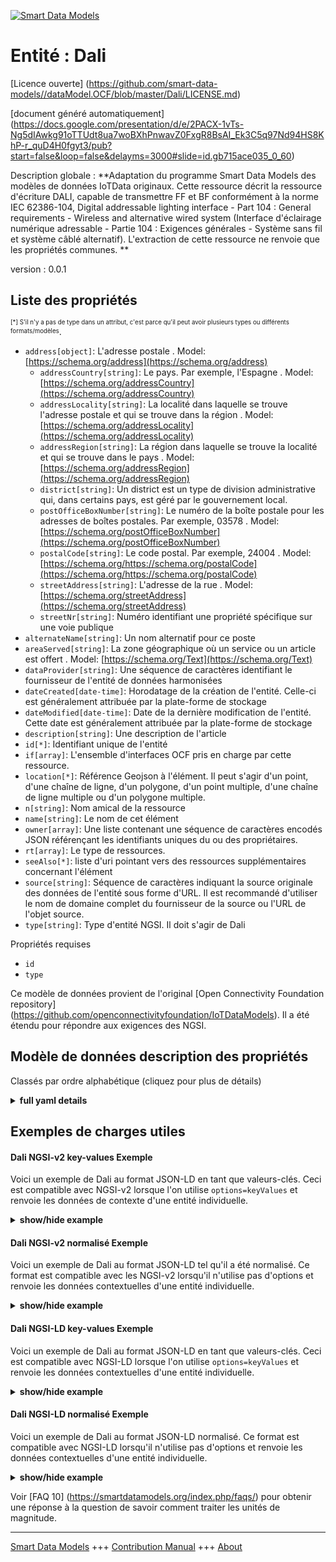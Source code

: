 <!-- 10-Header -->    
[![Smart Data Models](https://smartdatamodels.org/wp-content/uploads/2022/01/SmartDataModels_logo.png "Logo")](https://smartdatamodels.org)    
Entité : Dali    
=============<!-- /10-Header -->    
<!-- 15-License -->    
[Licence ouverte] (https://github.com/smart-data-models//dataModel.OCF/blob/master/Dali/LICENSE.md)    
[document généré automatiquement] (https://docs.google.com/presentation/d/e/2PACX-1vTs-Ng5dIAwkg91oTTUdt8ua7woBXhPnwavZ0FxgR8BsAI_Ek3C5q97Nd94HS8KhP-r_quD4H0fgyt3/pub?start=false&loop=false&delayms=3000#slide=id.gb715ace035_0_60)    
<!-- /15-License -->    
<!-- 20-Description -->    
Description globale : **Adaptation du programme Smart Data Models des modèles de données IoTData originaux. Cette ressource décrit la ressource d'écriture DALI, capable de transmettre FF et BF conformément à la norme IEC 62386-104, Digital addressable lighting interface - Part 104 : General requirements - Wireless and alternative wired system (Interface d'éclairage numérique adressable - Partie 104 : Exigences générales - Système sans fil et système câblé alternatif). L'extraction de cette ressource ne renvoie que les propriétés communes. **    
version : 0.0.1    
<!-- /20-Description -->    
<!-- 30-PropertiesList -->    
## Liste des propriétés    
<sup><sub>[*] S'il n'y a pas de type dans un attribut, c'est parce qu'il peut avoir plusieurs types ou différents formats/modèles</sub></sup>.    
- `address[object]`: L'adresse postale  . Model: [https://schema.org/address](https://schema.org/address)	- `addressCountry[string]`: Le pays. Par exemple, l'Espagne  . Model: [https://schema.org/addressCountry](https://schema.org/addressCountry)    
	- `addressLocality[string]`: La localité dans laquelle se trouve l'adresse postale et qui se trouve dans la région  . Model: [https://schema.org/addressLocality](https://schema.org/addressLocality)    
	- `addressRegion[string]`: La région dans laquelle se trouve la localité et qui se trouve dans le pays  . Model: [https://schema.org/addressRegion](https://schema.org/addressRegion)    
	- `district[string]`: Un district est un type de division administrative qui, dans certains pays, est géré par le gouvernement local.      
	- `postOfficeBoxNumber[string]`: Le numéro de la boîte postale pour les adresses de boîtes postales. Par exemple, 03578  . Model: [https://schema.org/postOfficeBoxNumber](https://schema.org/postOfficeBoxNumber)    
	- `postalCode[string]`: Le code postal. Par exemple, 24004  . Model: [https://schema.org/https://schema.org/postalCode](https://schema.org/https://schema.org/postalCode)    
	- `streetAddress[string]`: L'adresse de la rue  . Model: [https://schema.org/streetAddress](https://schema.org/streetAddress)    
	- `streetNr[string]`: Numéro identifiant une propriété spécifique sur une voie publique      
- `alternateName[string]`: Un nom alternatif pour ce poste  - `areaServed[string]`: La zone géographique où un service ou un article est offert  . Model: [https://schema.org/Text](https://schema.org/Text)- `dataProvider[string]`: Une séquence de caractères identifiant le fournisseur de l'entité de données harmonisées  - `dateCreated[date-time]`: Horodatage de la création de l'entité. Celle-ci est généralement attribuée par la plate-forme de stockage  - `dateModified[date-time]`: Date de la dernière modification de l'entité. Cette date est généralement attribuée par la plate-forme de stockage  - `description[string]`: Une description de l'article  - `id[*]`: Identifiant unique de l'entité  - `if[array]`: L'ensemble d'interfaces OCF pris en charge par cette ressource.  - `location[*]`: Référence Geojson à l'élément. Il peut s'agir d'un point, d'une chaîne de ligne, d'un polygone, d'un point multiple, d'une chaîne de ligne multiple ou d'un polygone multiple.  - `n[string]`: Nom amical de la ressource  - `name[string]`: Le nom de cet élément  - `owner[array]`: Une liste contenant une séquence de caractères encodés JSON référençant les identifiants uniques du ou des propriétaires.  - `rt[array]`: Le type de ressources.  - `seeAlso[*]`: liste d'uri pointant vers des ressources supplémentaires concernant l'élément  - `source[string]`: Séquence de caractères indiquant la source originale des données de l'entité sous forme d'URL. Il est recommandé d'utiliser le nom de domaine complet du fournisseur de la source ou l'URL de l'objet source.  - `type[string]`: Type d'entité NGSI. Il doit s'agir de Dali  <!-- /30-PropertiesList -->    
<!-- 35-RequiredProperties -->    
Propriétés requises    
- `id`  - `type`  <!-- /35-RequiredProperties -->    
<!-- 40-RequiredProperties -->    
Ce modèle de données provient de l'original [Open Connectivity Foundation repository] (https://github.com/openconnectivityfoundation/IoTDataModels). Il a été étendu pour répondre aux exigences des NGSI.    
<!-- /40-RequiredProperties -->    
<!-- 50-DataModelHeader -->    
## Modèle de données description des propriétés    
Classés par ordre alphabétique (cliquez pour plus de détails)    
<!-- /50-DataModelHeader -->    
<!-- 60-ModelYaml -->    
<details><summary><strong>full yaml details</strong></summary>      
```yaml    
Dali:      
  description: 'Smart Data Models Program adaptation of the original IoTData data Models. This Resource describes the DALI write resource, able to convey FF and BF according  IEC 62386-104, Digital  addressable lighting interface - Part 104: General requirements - Wireless and alternative wired system. Retrieve on this Resource only returns common Properties. '      
  properties:      
    address:      
      description: The mailing address      
      properties:      
        addressCountry:      
          description: 'The country. For example, Spain'      
          type: string      
          x-ngsi:      
            model: https://schema.org/addressCountry      
            type: Property      
        addressLocality:      
          description: 'The locality in which the street address is, and which is in the region'      
          type: string      
          x-ngsi:      
            model: https://schema.org/addressLocality      
            type: Property      
        addressRegion:      
          description: 'The region in which the locality is, and which is in the country'      
          type: string      
          x-ngsi:      
            model: https://schema.org/addressRegion      
            type: Property      
        district:      
          description: 'A district is a type of administrative division that, in some countries, is managed by the local government'      
          type: string      
          x-ngsi:      
            type: Property      
        postOfficeBoxNumber:      
          description: 'The post office box number for PO box addresses. For example, 03578'      
          type: string      
          x-ngsi:      
            model: https://schema.org/postOfficeBoxNumber      
            type: Property      
        postalCode:      
          description: 'The postal code. For example, 24004'      
          type: string      
          x-ngsi:      
            model: https://schema.org/https://schema.org/postalCode      
            type: Property      
        streetAddress:      
          description: The street address      
          type: string      
          x-ngsi:      
            model: https://schema.org/streetAddress      
            type: Property      
        streetNr:      
          description: Number identifying a specific property on a public street      
          type: string      
          x-ngsi:      
            type: Property      
      type: object      
      x-ngsi:      
        model: https://schema.org/address      
        type: Property      
    alternateName:      
      description: An alternative name for this item      
      type: string      
      x-ngsi:      
        type: Property      
    areaServed:      
      description: The geographic area where a service or offered item is provided      
      type: string      
      x-ngsi:      
        model: https://schema.org/Text      
        type: Property      
    dataProvider:      
      description: A sequence of characters identifying the provider of the harmonised data entity      
      type: string      
      x-ngsi:      
        type: Property      
    dateCreated:      
      description: Entity creation timestamp. This will usually be allocated by the storage platform      
      format: date-time      
      type: string      
      x-ngsi:      
        type: Property      
    dateModified:      
      description: Timestamp of the last modification of the entity. This will usually be allocated by the storage platform      
      format: date-time      
      type: string      
      x-ngsi:      
        type: Property      
    description:      
      description: A description of this item      
      type: string      
      x-ngsi:      
        type: Property      
    id:      
      anyOf:      
        - description: Identifier format of any NGSI entity      
          maxLength: 256      
          minLength: 1      
          pattern: ^[\w\-\.\{\}\$\+\*\[\]`|~^@!,:\\]+$      
          type: string      
          x-ngsi:      
            type: Property      
        - description: Identifier format of any NGSI entity      
          format: uri      
          type: string      
          x-ngsi:      
            type: Property      
      description: Unique identifier of the entity      
      x-ngsi:      
        type: Property      
    if:      
      description: The OCF Interface set supported by this Resource.      
      items:      
        enum:      
          - oic.if.baseline      
          - oic.if.w      
        type: string      
      minItems: 2      
      readOnly: true      
      type: array      
      uniqueItems: true      
      x-ngsi:      
        type: Property      
    location:      
      description: 'Geojson reference to the item. It can be Point, LineString, Polygon, MultiPoint, MultiLineString or MultiPolygon'      
      oneOf:      
        - description: Geojson reference to the item. Point      
          properties:      
            bbox:      
              items:      
                type: number      
              minItems: 4      
              type: array      
            coordinates:      
              items:      
                type: number      
              minItems: 2      
              type: array      
            type:      
              enum:      
                - Point      
              type: string      
          required:      
            - type      
            - coordinates      
          title: GeoJSON Point      
          type: object      
          x-ngsi:      
            type: GeoProperty      
        - description: Geojson reference to the item. LineString      
          properties:      
            bbox:      
              items:      
                type: number      
              minItems: 4      
              type: array      
            coordinates:      
              items:      
                items:      
                  type: number      
                minItems: 2      
                type: array      
              minItems: 2      
              type: array      
            type:      
              enum:      
                - LineString      
              type: string      
          required:      
            - type      
            - coordinates      
          title: GeoJSON LineString      
          type: object      
          x-ngsi:      
            type: GeoProperty      
        - description: Geojson reference to the item. Polygon      
          properties:      
            bbox:      
              items:      
                type: number      
              minItems: 4      
              type: array      
            coordinates:      
              items:      
                items:      
                  items:      
                    type: number      
                  minItems: 2      
                  type: array      
                minItems: 4      
                type: array      
              type: array      
            type:      
              enum:      
                - Polygon      
              type: string      
          required:      
            - type      
            - coordinates      
          title: GeoJSON Polygon      
          type: object      
          x-ngsi:      
            type: GeoProperty      
        - description: Geojson reference to the item. MultiPoint      
          properties:      
            bbox:      
              items:      
                type: number      
              minItems: 4      
              type: array      
            coordinates:      
              items:      
                items:      
                  type: number      
                minItems: 2      
                type: array      
              type: array      
            type:      
              enum:      
                - MultiPoint      
              type: string      
          required:      
            - type      
            - coordinates      
          title: GeoJSON MultiPoint      
          type: object      
          x-ngsi:      
            type: GeoProperty      
        - description: Geojson reference to the item. MultiLineString      
          properties:      
            bbox:      
              items:      
                type: number      
              minItems: 4      
              type: array      
            coordinates:      
              items:      
                items:      
                  items:      
                    type: number      
                  minItems: 2      
                  type: array      
                minItems: 2      
                type: array      
              type: array      
            type:      
              enum:      
                - MultiLineString      
              type: string      
          required:      
            - type      
            - coordinates      
          title: GeoJSON MultiLineString      
          type: object      
          x-ngsi:      
            type: GeoProperty      
        - description: Geojson reference to the item. MultiLineString      
          properties:      
            bbox:      
              items:      
                type: number      
              minItems: 4      
              type: array      
            coordinates:      
              items:      
                items:      
                  items:      
                    items:      
                      type: number      
                    minItems: 2      
                    type: array      
                  minItems: 4      
                  type: array      
                type: array      
              type: array      
            type:      
              enum:      
                - MultiPolygon      
              type: string      
          required:      
            - type      
            - coordinates      
          title: GeoJSON MultiPolygon      
          type: object      
          x-ngsi:      
            type: GeoProperty      
      x-ngsi:      
        type: GeoProperty      
    n:      
      description: Friendly name of the Resource      
      maxLength: 64      
      readOnly: true      
      type: string      
      x-ngsi:      
        type: Property      
    name:      
      description: The name of this item      
      type: string      
      x-ngsi:      
        type: Property      
    owner:      
      description: A List containing a JSON encoded sequence of characters referencing the unique Ids of the owner(s)      
      items:      
        anyOf:      
          - description: Identifier format of any NGSI entity      
            maxLength: 256      
            minLength: 1      
            pattern: ^[\w\-\.\{\}\$\+\*\[\]`|~^@!,:\\]+$      
            type: string      
            x-ngsi:      
              type: Property      
          - description: Identifier format of any NGSI entity      
            format: uri      
            type: string      
            x-ngsi:      
              type: Property      
        description: Unique identifier of the entity      
        x-ngsi:      
          type: Property      
      type: array      
      x-ngsi:      
        type: Property      
    rt:      
      description: The Resource Type.      
      items:      
        enum:      
          - oic.r.dali      
        maxLength: 64      
        type: string      
      minItems: 1      
      readOnly: true      
      type: array      
      uniqueItems: true      
      x-ngsi:      
        type: Property      
    seeAlso:      
      description: list of uri pointing to additional resources about the item      
      oneOf:      
        - items:      
            format: uri      
            type: string      
          minItems: 1      
          type: array      
        - format: uri      
          type: string      
      x-ngsi:      
        type: Property      
    source:      
      description: 'A sequence of characters giving the original source of the entity data as a URL. Recommended to be the fully qualified domain name of the source provider, or the URL to the source object'      
      type: string      
      x-ngsi:      
        type: Property      
    type:      
      description: NGSI entity type. It has to be Dali      
      enum:      
        - Dali      
      type: string      
      x-ngsi:      
        type: Property      
  required:      
    - id      
    - type      
  type: object      
  x-derived-from: https://github.com/OpenInterConnect/IoTDataModels/blob/master/DaliResURI.swagger.json      
  x-disclaimer: 'Redistribution and use in source and binary forms, with or without modification, are permitted  provided that the license conditions are met. Copyleft (c) 2022 Contributors to Smart Data Models Program'      
  x-license-url: https://github.com/smart-data-models/dataModel.OCF/blob/master/Dali/LICENSE.md      
  x-model-schema: https://smart-data-models.github.io/dataModel.IoTDataModels/Dali/schema.json      
  x-model-tags: OCF      
  x-version: 0.0.1      
```    
</details>      
<!-- /60-ModelYaml -->    
<!-- 70-MiddleNotes -->    
<!-- /70-MiddleNotes -->    
<!-- 80-Examples -->    
## Exemples de charges utiles    
#### Dali NGSI-v2 key-values Exemple    
Voici un exemple de Dali au format JSON-LD en tant que valeurs-clés. Ceci est compatible avec NGSI-v2 lorsque l'on utilise `options=keyValues` et renvoie les données de contexte d'une entité individuelle.    
<details><summary><strong>show/hide example</strong></summary>      
```json  
{  
  "id": "urn:ngsi-ld:Dali:id:GQEJ:48764759",  
  "dateCreated": "1979-07-06T09:36:23Z",  
  "dateModified": "2021-06-07T14:46:20Z",  
  "source": "Son would mouth relate own chair better available. Line beyond its particularly tree whom.",  
  "name": "Tend employee source n",  
  "alternateName": "Before year themselves your majority feeling fact. Natural sport music white. Natural explain before something first drug contain start.",  
  "description": "Wonder employee attorney quickly candidate change alth",  
  "dataProvider": "Study modern miss dog Democrat quickly. Often late produce you true soldier. Food break onto friend.",  
  "owner": [  
    "urn:ngsi-ld:Dali:items:KNBD:33041352",  
    "urn:ngsi-ld:Dali:items:DUGT:23098910"  
  ],  
  "seeAlso": [  
    "urn:ngsi-ld:Dali:items:AGFW:91615109"  
  ],  
  "location": {  
    "type": "Point",  
    "coordinates": [  
      -56.7421445,  
      77.286609  
    ]  
  },  
  "address": {  
    "streetAddress": "View age inte",  
    "addressLocality": "Others record hospital. Grow rule stuff truth",  
    "addressRegion": "Others kind company likely. Tonight themselves true power home price.",  
    "addressCountry": "Real leader bad school name care several. Good explain grow water plant perform resource.",  
    "postalCode": "Stock ball organization recogni",  
    "postOfficeBoxNumber": "Those traditional page a although for study. Speak themselves speech. Nature white without study candidate.",  
    "streetNr": "Wear individual about add se",  
    "district": "Best budget power them evidence without beyond take. Physical against trial son break either. Stage population boy child surface amount day."  
  },  
  "areaServed": "Fire happen nothing support suffer which parent. Republican total poli",  
  "rt": [  
    "oic.r.dali"  
  ],  
  "n": "Even front happen behavior. Along e",  
  "if": [  
    "oic.if.baseline",  
    "oic.if.w"  
  ],  
  "type": "Dali"  
}  
```  
</details>    
#### Dali NGSI-v2 normalisé Exemple    
Voici un exemple de Dali au format JSON-LD tel qu'il a été normalisé. Ce format est compatible avec les NGSI-v2 lorsqu'il n'utilise pas d'options et renvoie les données contextuelles d'une entité individuelle.    
<details><summary><strong>show/hide example</strong></summary>      
```json  
{  
  "id": "urn:ngsi-ld:Dali:id:GQEJ:48764759",  
  "dateCreated": {  
    "type": "DateTime",  
    "value": "1979-07-06T09:36:23Z"  
  },  
  "dateModified": {  
    "type": "DateTime",  
    "value": "2021-06-07T14:46:20Z"  
  },  
  "source": {  
    "type": "Text",  
    "value": "Son would mouth relate own chair better available. Line beyond its particularly tree whom."  
  },  
  "name": {  
    "type": "Text",  
    "value": "Tend employee source n"  
  },  
  "alternateName": {  
    "type": "Text",  
    "value": "Before year themselves your majority feeling fact. Natural sport music white. Natural explain before something first drug contain start."  
  },  
  "description": {  
    "type": "Text",  
    "value": "Wonder employee attorney quickly candidate change alth"  
  },  
  "dataProvider": {  
    "type": "Text",  
    "value": "Study modern miss dog Democrat quickly. Often late produce you true soldier. Food break onto friend."  
  },  
  "owner": {  
    "type": "StructuredValue",  
    "value": [  
      "urn:ngsi-ld:Dali:items:KNBD:33041352",  
      "urn:ngsi-ld:Dali:items:DUGT:23098910"  
    ]  
  },  
  "seeAlso": {  
    "type": "StructuredValue",  
    "value": [  
      "urn:ngsi-ld:Dali:items:AGFW:91615109"  
    ]  
  },  
  "location": {  
    "type": "geo:json",  
    "value": {  
      "type": "Point",  
      "coordinates": [  
        -56.7421445,  
        77.286609  
      ]  
    }  
  },  
  "address": {  
    "type": "StructuredValue",  
    "value": {  
      "streetAddress": "View age inte",  
      "addressLocality": "Others record hospital. Grow rule stuff truth",  
      "addressRegion": "Others kind company likely. Tonight themselves true power home price.",  
      "addressCountry": "Real leader bad school name care several. Good explain grow water plant perform resource.",  
      "postalCode": "Stock ball organization recogni",  
      "postOfficeBoxNumber": "Those traditional page a although for study. Speak themselves speech. Nature white without study candidate.",  
      "streetNr": "Wear individual about add se",  
      "district": "Best budget power them evidence without beyond take. Physical against trial son break either. Stage population boy child surface amount day."  
    }  
  },  
  "areaServed": {  
    "type": "Text",  
    "value": "Fire happen nothing support suffer which parent. Republican total poli"  
  },  
  "rt": {  
    "type": "StructuredValue",  
    "value": [  
      "oic.r.dali"  
    ]  
  },  
  "n": {  
    "type": "Text",  
    "value": "Even front happen behavior. Along e"  
  },  
  "if": {  
    "type": "StructuredValue",  
    "value": [  
      "oic.if.baseline",  
      "oic.if.w"  
    ]  
  },  
  "type": "Dali"  
}  
```  
</details>    
#### Dali NGSI-LD key-values Exemple    
Voici un exemple de Dali au format JSON-LD en tant que valeurs-clés. Ceci est compatible avec NGSI-LD lorsque l'on utilise `options=keyValues` et renvoie les données contextuelles d'une entité individuelle.    
<details><summary><strong>show/hide example</strong></summary>      
```json  
{  
  "id": "urn:ngsi-ld:Dali:id:GQEJ:48764759",  
  "dateCreated": "1979-07-06T09:36:23Z",  
  "dateModified": "2021-06-07T14:46:20Z",  
  "source": "Son would mouth relate own chair better available. Line beyond its particularly tree whom.",  
  "name": "Tend employee source n",  
  "alternateName": "Before year themselves your majority feeling fact. Natural sport music white. Natural explain before something first drug contain start.",  
  "description": "Wonder employee attorney quickly candidate change alth",  
  "dataProvider": "Study modern miss dog Democrat quickly. Often late produce you true soldier. Food break onto friend.",  
  "owner": [  
    "urn:ngsi-ld:Dali:items:KNBD:33041352",  
    "urn:ngsi-ld:Dali:items:DUGT:23098910"  
  ],  
  "seeAlso": [  
    "urn:ngsi-ld:Dali:items:AGFW:91615109"  
  ],  
  "location": {  
    "type": "Point",  
    "coordinates": [  
      -56.7421445,  
      77.286609  
    ]  
  },  
  "address": {  
    "streetAddress": "View age inte",  
    "addressLocality": "Others record hospital. Grow rule stuff truth",  
    "addressRegion": "Others kind company likely. Tonight themselves true power home price.",  
    "addressCountry": "Real leader bad school name care several. Good explain grow water plant perform resource.",  
    "postalCode": "Stock ball organization recogni",  
    "postOfficeBoxNumber": "Those traditional page a although for study. Speak themselves speech. Nature white without study candidate.",  
    "streetNr": "Wear individual about add se",  
    "district": "Best budget power them evidence without beyond take. Physical against trial son break either. Stage population boy child surface amount day."  
  },  
  "areaServed": "Fire happen nothing support suffer which parent. Republican total poli",  
  "rt": [  
    "oic.r.dali"  
  ],  
  "n": "Even front happen behavior. Along e",  
  "if": [  
    "oic.if.baseline",  
    "oic.if.w"  
  ],  
  "type": "Dali",  
  "@context": [  
    "https://smartdatamodels.org/context.jsonld"  
  ]  
}  
```  
</details>    
#### Dali NGSI-LD normalisé Exemple    
Voici un exemple de Dali au format JSON-LD normalisé. Ce format est compatible avec NGSI-LD lorsqu'il n'utilise pas d'options et renvoie les données contextuelles d'une entité individuelle.    
<details><summary><strong>show/hide example</strong></summary>      
```json  
{  
    "id": "urn:ngsi-ld:Dali:id:GQEJ:48764759",  
    "dateCreated": {  
        "type": "Property",  
        "value": {  
            "@type": "DateTime",  
            "@value": "1979-07-06T09:36:23Z"  
        }  
    },  
    "dateModified": {  
        "type": "Property",  
        "value": {  
            "@type": "DateTime",  
            "@value": "2021-06-07T14:46:20Z"  
        }  
    },  
    "source": {  
        "type": "Property",  
        "value": "Son would mouth relate own chair better available. Line beyond its particularly tree whom."  
    },  
    "name": {  
        "type": "Property",  
        "value": "Tend employee source n"  
    },  
    "alternateName": {  
        "type": "Property",  
        "value": "Before year themselves your majority feeling fact. Natural sport music white. Natural explain before something first drug contain start."  
    },  
    "description": {  
        "type": "Property",  
        "value": "Wonder employee attorney quickly candidate change alth"  
    },  
    "dataProvider": {  
        "type": "Property",  
        "value": "Study modern miss dog Democrat quickly. Often late produce you true soldier. Food break onto friend."  
    },  
    "owner": {  
        "type": "Property",  
        "value": [  
            "urn:ngsi-ld:Dali:items:KNBD:33041352",  
            "urn:ngsi-ld:Dali:items:DUGT:23098910"  
        ]  
    },  
    "seeAlso": {  
        "type": "Property",  
        "value": [  
            "urn:ngsi-ld:Dali:items:AGFW:91615109"  
        ]  
    },  
    "location": {  
        "type": "GeoProperty",  
        "value": {  
            "type": "Point",  
            "coordinates": [  
                -56.7421445,  
                77.286609  
            ]  
        }  
    },  
    "address": {  
        "type": "Property",  
        "value": {  
            "streetAddress": "View age inte",  
            "addressLocality": "Others record hospital. Grow rule stuff truth",  
            "addressRegion": "Others kind company likely. Tonight themselves true power home price.",  
            "addressCountry": "Real leader bad school name care several. Good explain grow water plant perform resource.",  
            "postalCode": "Stock ball organization recogni",  
            "postOfficeBoxNumber": "Those traditional page a although for study. Speak themselves speech. Nature white without study candidate.",  
            "streetNr": "Wear individual about add se",  
            "district": "Best budget power them evidence without beyond take. Physical against trial son break either. Stage population boy child surface amount day."  
        }  
    },  
    "areaServed": {  
        "type": "Property",  
        "value": "Fire happen nothing support suffer which parent. Republican total poli"  
    },  
    "rt": {  
        "type": "Property",  
        "value": [  
            "oic.r.dali"  
        ]  
    },  
    "n": {  
        "type": "Property",  
        "value": "Even front happen behavior. Along e"  
    },  
    "if": {  
        "type": "Property",  
        "value": [  
            "oic.if.baseline",  
            "oic.if.w"  
        ]  
    },  
    "type": "Dali",  
    "@context": [  
        "https://smartdatamodels.org/context.jsonld"  
    ]  
}  
```  
</details><!-- /80-Examples -->    
<!-- 90-FooterNotes -->    
<!-- /90-FooterNotes -->    
<!-- 95-Units -->    
Voir [FAQ 10] (https://smartdatamodels.org/index.php/faqs/) pour obtenir une réponse à la question de savoir comment traiter les unités de magnitude.    
<!-- /95-Units -->    
<!-- 97-LastFooter -->    
---    
[Smart Data Models](https://smartdatamodels.org) +++ [Contribution Manual](https://bit.ly/contribution_manual) +++ [About](https://bit.ly/Introduction_SDM)<!-- /97-LastFooter -->    

